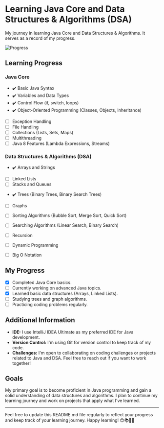 # Learning Java Core and Data Structures & Algorithms (DSA)

My journey in learning Java Core and Data Structures & Algorithms. It serves as a record of my progress.

![Progress](https://progress-bar.dev/50/?scale=100&title=Completion)


## Learning Progress

### Java Core

- :heavy_check_mark: Basic Java Syntax
- :heavy_check_mark: Variables and Data Types
- :heavy_check_mark: Control Flow (if, switch, loops)
- :heavy_check_mark: Object-Oriented Programming (Classes, Objects, Inheritance)
- [ ] Exception Handling
- [ ] File Handling
- [ ] Collections (Lists, Sets, Maps)
- [ ] Multithreading
- [ ] Java 8 Features (Lambda Expressions, Streams)

### Data Structures & Algorithms (DSA)

- :heavy_check_mark: Arrays and Strings
- [ ] Linked Lists
- [ ] Stacks and Queues
- :heavy_check_mark: Trees (Binary Trees, Binary Search Trees)
- [ ] Graphs
- [ ] Sorting Algorithms (Bubble Sort, Merge Sort, Quick Sort)
- [ ] Searching Algorithms (Linear Search, Binary Search)
- [ ] Recursion
- [ ] Dynamic Programming
- [ ] Big O Notation


## My Progress

- [x] Completed Java Core basics.
- [ ] Currently working on advanced Java topics.
- [x] Learned basic data structures (Arrays, Linked Lists).
- [ ] Studying trees and graph algorithms.
- [ ] Practicing coding problems regularly.

## Additional Information

- **IDE:** I use IntelliJ IDEA Ultimate as my preferred IDE for Java development.
- **Version Control:** I'm using Git for version control to keep track of my code.
- **Challenges:** I'm open to collaborating on coding challenges or projects related to Java and DSA. Feel free to reach out if you want to work together!

## Goals

My primary goal is to become proficient in Java programming and gain a solid understanding of data structures and algorithms. I plan to continue my learning journey and work on projects that apply what I've learned.

---

Feel free to update this README.md file regularly to reflect your progress and keep track of your learning journey. Happy learning! 😊📚👨‍💻
